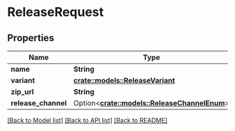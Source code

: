 # ReleaseRequest

## Properties

Name | Type | Description | Notes
------------ | ------------- | ------------- | -------------
**name** | **String** |  | 
**variant** | [**crate::models::ReleaseVariant**](ReleaseVariant.md) |  | 
**zip_url** | **String** |  | 
**release_channel** | Option<[**crate::models::ReleaseChannelEnum**](ReleaseChannelEnum.md)> |  | [optional]

[[Back to Model list]](../README.md#documentation-for-models) [[Back to API list]](../README.md#documentation-for-api-endpoints) [[Back to README]](../README.md)


